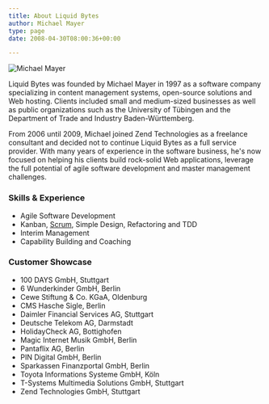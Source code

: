 ```yaml
---
title: About Liquid Bytes
author: Michael Mayer
type: page
date: 2008-04-30T08:00:36+00:00

---
```


<img src="https://secure.gravatar.com/avatar/c931f21cd66ed197b5e443ebc8e667f3?s=200" alt="Michael Mayer" class="right" srcset="https://secure.gravatar.com/avatar/c931f21cd66ed197b5e443ebc8e667f3?s=400 2x" />

Liquid Bytes was founded by Michael Mayer in 1997 as a software company specializing in content management systems, open-source solutions and Web hosting.
Clients included small and medium-sized businesses as well as public organizations such as the University of Tübingen and the Department of Trade and Industry Baden-Württemberg.

From 2006 until 2009, Michael joined Zend Technologies as a freelance consultant and decided not to continue Liquid Bytes as a full service provider.
With many years of experience in the software business, he's now focused on helping his clients build rock-solid Web applications,
leverage the full potential of agile software development and master management challenges.

### Skills & Experience

* Agile Software Development
* Kanban, [Scrum](https://www.scrum.org/user/416957), Simple Design, Refactoring and TDD
* Interim Management
* Capability Building and Coaching

### Customer Showcase

* 100 DAYS GmbH, Stuttgart
* 6 Wunderkinder GmbH, Berlin
* Cewe Stiftung & Co. KGaA, Oldenburg
* CMS Hasche Sigle, Berlin
* Daimler Financial Services AG, Stuttgart
* Deutsche Telekom AG, Darmstadt
* HolidayCheck AG, Bottighofen
* Magic Internet Musik GmbH, Berlin
* Pantaflix AG, Berlin
* PIN Digital GmbH, Berlin
* Sparkassen Finanzportal GmbH, Berlin
* Toyota Informations Systeme GmbH, Köln
* T-Systems Multimedia Solutions GmbH, Stuttgart
* Zend Technologies GmbH, Stuttgart
